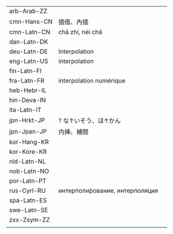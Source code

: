 | | | |
|-|-|-|
| arb-Arab-ZZ |  |  |
| cmn-Hans-CN | 插值、內插 |  |
| cmn-Latn-CN | chā zhí, nèi chā |  |
| dan-Latn-DK |  |  |
| deu-Latn-DE | Interpolation |  |
| eng-Latn-US | interpolation |  |
| fin-Latn-FI |  |  |
| fra-Latn-FR | interpolation numérique |  |
| heb-Hebr-IL |  |  |
| hin-Deva-IN |  |  |
| ita-Latn-IT |  |  |
| jpn-Hrkt-JP | ? な↑いそう、ほ↑かん |  |
| jpn-Jpan-JP | 内挿、補間 |  |
| kor-Hang-KR |  |  |
| kor-Kore-KR |  |  |
| nld-Latn-NL |  |  |
| nob-Latn-NO |  |  |
| por-Latn-PT |  |  |
| rus-Cyrl-RU | интерполи́рование, интерполя́ция |  |
| spa-Latn-ES |  |  |
| swe-Latn-SE |  |  |
| zxx-Zsym-ZZ |  |  |
|  |  |  |
